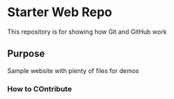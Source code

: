 # Starter Web Repo

This repository is for showing how Git and GitHub work

## Purpose

Sample website with plenty of files for demos

### How to COntribute
